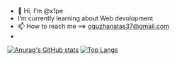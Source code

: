 - 👋 Hi, I’m @x1pe
-  I’m currently learning about Web devolopment
- 📫 How to reach me ==> oguzhanatas37@gmail.com
- 
[![Anurag's GitHub stats](https://github-readme-stats.vercel.app/api?username=x1pe&theme=radical)](https://github.com/anuraghazra/github-readme-stats)
[![Top Langs](https://github-readme-stats.vercel.app/api/top-langs/?username=x1pe&theme=radical&layout=compact&hide=css,html,scss)](https://github.com/anuraghazra/github-readme-stats)

<!---
xipexipe/xipexipe is a ✨ special ✨ repository because its `README.md` (this file) appears on your GitHub profile.
You can click the Preview link to take a look at your changes.
--->
